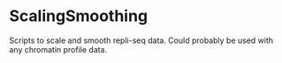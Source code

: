 # ScalingSmoothing
Scripts to scale and smooth repli-seq data. Could probably be used with any chromatin profile data.
